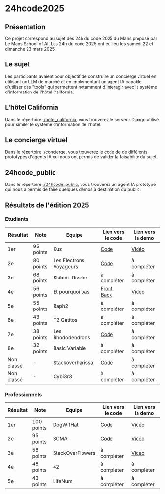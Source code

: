 # 24hcode2025
## Présentation
Ce projet correspond au sujet des 24h du code 2025 du Mans proposé par Le Mans School of AI.
Les 24h du code 2025 ont eu lieu les samedi 22 et dimanche 23 mars 2025.


## Le sujet
Les participants avaient pour objectif de construire un concierge virtuel en utilisant un LLM de marché et en implémentant un agent IA capable d'utiliser des "tools" qui permettent notamment d'interagir avec le système d'information de l'hôtel California.


## L'hôtel California
Dans le répertoire [./hotel_california](./hotel_california/README.md), vous trouverez le serveur Django utilisé pour similer le système d'information de l'hôtel.


## Le concierge virtuel
Dans le répertoire [./concierge](./concierge/README.md), vous trouverez le code de de différents prototypes d'agents IA qui nous ont permis de valider la faisabilité du sujet.


## 24hcode_public
Dans le répertoire [./24hcode_public](./24hcode_public/README.md), vous trouverez un agent IA prototype qui nous a permis de faire quelques démos à destination du public.


## Résultats de l'édition 2025

### Etudiants

| Résultat | Note | Equipe | Lien vers le code | Lien vers la demo |
| - | - | - | - | - |
| 1er | 95 points | Kuz | [Code](https://github.com/roseratugo/KUZ-24HDUCODE2025) | [Vidéo](https://www.youtube.com/watch?v=IAd7BZcSHbs) |
| 2e | 80 points | Les Electrons Voyageurs | [Code](https://github.com/Gjuuuy/24hDuCode_2025) | à compléter |
| 3e | 68 points | Skibidi-Rizzler | à compléter | à compléter |
| 4e | 56 points | Et pourquoi pas | [Front](https://github.com/LumenLumen/24h_Front), [Back](https://github.com/DamiBoul/24h_AgentHotel) | [Video](./demos_participants/Demo_et_pourquoi_pas.webm) |
| 5e | 55 points | Raph2 | à compléter | à compléter |
| 6e | 43 points | T2 Gatitos | à compléter | à compléter |
| 7e | 38 points | Les Rhododendrons | [Code](https://github.com/noam120606/llm-hotel-24h) | à compléter |
| 8e | 32 points | Basic Variable | à compléter | à compléter |
| Non classé | - | Stackoverharissa | [Code](https://github.com/hedibousbih/24HDuCODE) | à compléter |
| Non classé | - | Cybi3r3 | à compléter | à compléter |

### Professionnels

| Résultat | Note | Equipe | Lien vers le code | Lien vers la demo |
| - | - | - | - | - |
| 1er | 100 points | DogWifHat | [Code](https://github.com/24h-du-code-2025) | [Vidéo](https://www.youtube.com/watch?v=9wGZzOV42CM) |
| 2e | 95 points | SCMA | [Code](https://github.com/bastiancorbin/24h-du-code-2025) | [Vidéo](https://www.youtube.com/watch?v=5P4WGlODEVg) |
| 3e | 58 points | StackOverFlowers | à compléter | [Video](./demos_participants/Demo_StackOverFlowers.mp4) |
| 4e | 48 points | 42 | à compléter | à compléter |
| 5e | 43 points | LifeNum | à compléter | à compléter |
